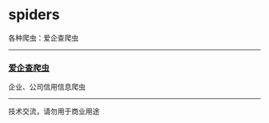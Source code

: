 # spiders
各种爬虫：爱企查爬虫
___

### [爱企查爬虫](https://github.com/datugou/spiders/blob/main/aiqicha/aiqicha_spider.md)
企业、公司信用信息爬虫


___
技术交流，请勿用于商业用途
